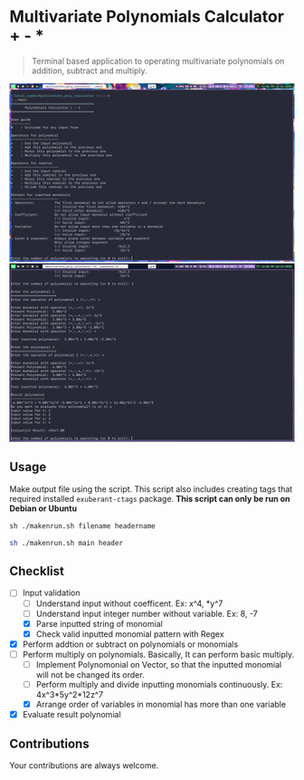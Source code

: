 # Multivariate Polynomials Calculator + - *
>Terminal based application to operating multivariate polynomials on addition, subtract and multiply.

![User Guide](/2020-11-16_23-06.png)
![Input and Evaluating](/2020-11-16_23-05.png)

## Usage
Make output file using the script. This script also includes creating tags that required installed `exuberant-ctags` package.
**This script can only be run on Debian or Ubuntu**
```
sh ./makenrun.sh filename headername
```
``` bash
sh ./makenrun.sh main header
```

## Checklist
- [ ] Input validation
  - [ ] Understand input without coefficent. Ex: x^4, \*y^7
  - [ ] Understand input integer number without variable. Ex: 8, -7
  - [x] Parse inputted string of monomial
  - [x] Check valid inputted monomial pattern with Regex
- [x] Perform addtion or subtract on polynomials or monomials
- [ ] Perform multiply on polynomials. Basically, It can perform basic multiply.
  - [ ] Implement Polynomonial on Vector, so that the inputted monomial will not be changed its order.
  - [ ] Perform multiply and divide inputting monomials continuously. Ex: 4x^3\*5y^2\*12z^7
  - [x] Arrange order of variables in monomial has more than one variable
- [x] Evaluate result polynomial

## Contributions
Your contributions are always welcome.
